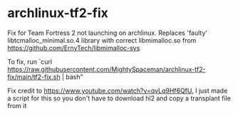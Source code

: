 # archlinux-tf2-fix
Fix for Team Fortress 2 not launching on archlinux. Replaces 'faulty' libtcmalloc_minimal.so.4 library with correct libmimalloc.so from https://github.com/ErnyTech/libmimalloc-sys

To fix, run `curl https://raw.githubusercontent.com/MightySpaceman/archlinux-tf2-fix/main/tf2-fix.sh | bash"

Fix credit to https://www.youtube.com/watch?v=qvLq9Hf6QfU, I just made a script for this so you don't have to download hl2 and copy a transplant file from it
